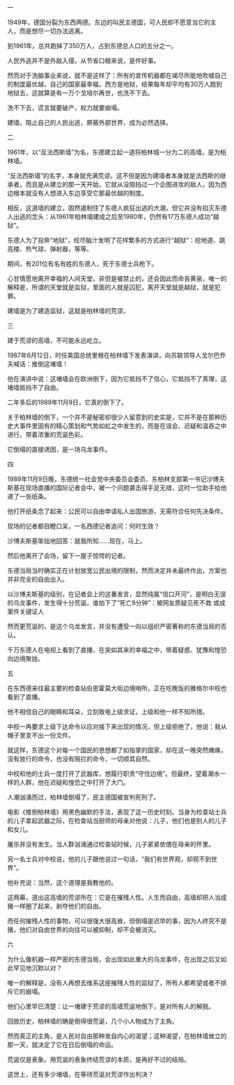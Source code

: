 一

1949年，德国分裂为东西两德。东边的叫民主德国，可人民却不愿意当它的主人，而是想尽一切办法逃离。

到1961年，总共跑掉了350万人，占到东德总人口的五分之一。

人民外逃并不是外敌入侵，从节省口粮来说，是件好事。

然而对于洗脑事业来说，就不是这样了：所有的宣传机器都在竭尽所能地吹嘘自己的制度最优越，自己的国家最幸福，西方是地狱，结果每年却平均有30万人跑到地狱去，这就算是有一万个戈培尔再世，也洗不下去。

洗不下去，谎言就要破产，权力就要崩塌。

建墙，阻止自己的人民出逃，屏蔽外部世界，成为必然选择。

二

1961年，以“反法西斯墙”为名，东德建立起一道将柏林城一分为二的高墙，是为柏林墙。

“反法西斯墙”的名字，本身就充满荒谬。这不但是因为建墙者本身就是法西斯的继承者，而且是从建立的那一天开始，它就从没阻挡过一个企图进攻的敌人，因为西边根本就没有人想进入东边享受它那最优越的制度。

相反，这道墙的建立，固然遏制住了东德人疯狂出逃的大潮，但它并没有掐灭东德人出逃的念头：从1961年柏林墙建成之后至1980年，仍然有17万东德人成功“越狱”。

东德人为了投奔“地狱”，绞尽脑汁发明了花样繁多的方式进行“越狱”：挖地道、跳高楼、热气球、弹射器，等等。

期间，有201位有名有姓的东德人，死于东德士兵枪下。

心甘情愿地离开幸福的人间天堂，非但是被禁止的，还会因此而命丧黄泉，唯一的解释是，所谓的天堂就是监狱，里面的人就是囚犯，离开天堂就是越狱，就是犯罪。

建墙是为了建造监狱，这就是柏林墙的荒谬。

三

建于荒谬的高墙，不可能永远屹立。

1987年6月12日，时任美国总统里根在柏林墙下发表演讲，向苏联领导人戈尔巴乔夫喊话：推倒这堵墙！

他在演讲中说：这堵墙会在欧洲倒下，因为它抵挡不了信心，它抵挡不了真理，这堵墙抵挡不了自由。

二年多后的1989年11月9日，它真的倒下了。

关于柏林墙的倒下，一个并不是秘密却很少人留意到的史实是，它并不是在那种历史大事件里固有的精心策划和气势如虹之中发生的，而是在误会、迟疑和温吞之中进行，带着浓重的荒诞色彩。

它倒塌的直接诱因，是一场乌龙事件。

四

1989年11月9日晚，东德统一社会党中央委员会委员、东柏林支部第一书记沙博夫斯基在现场直播的国际记者会中，被一个问题袭击得手足无措，这时一位助手给他递了一张纸条。

他打开纸条念了起来：公民可以自由申请私人出国旅游，无需符合任何先决条件。

现场的记者都目瞪口呆，一名西德记者追问：何时生效？

沙博夫斯基笨拙地回答：就我所知&#8230;&#8230;现在，马上。

然后他离开了会场，留下一屋子惊愕的记者。

东德当局当时确实正在计划放宽公民出境的限制，然而决定并未最终作出，方案也并非完全的自由出入。

以沙博夫斯基的级别，在记者会上的这番发言，显然纯属“信口开河”，是明白无误的乌龙事件，发生得十分荒诞。谁拍下了“死亡8分钟”：被网友质疑见死不救 或成案件关键证人

然而更荒诞的，是这个乌龙发言，并没有遭受一向以组织严密著称的东德当局的否认。

千万东德人在电视上看到了直播，在突如其来的幸福之中，带着疑惑、犹豫和惶恐向边境聚拢。

五

在东西德来往最主要的检查站伯恩霍莫大街边境哨所，正在吃晚饭的雅格尔中校也看到了直播。

他不相信自己的眼睛和耳朵，立刻致电上级求证，上级和他一样不知所措。

中校一再要求上级下达命令以应对接下来出现的情况，但上级拒绝了，他说：我从帽子里变不出一份文件。

就这样，东德这个对每一个国民的思想都了如指掌的国家，却在这一晚突然瘫痪，没有放行的命令，也没有阻拦的命令，一切顺其自然。

中校和他的士兵一度打开了武器库，想履行职责“守住边境”。但最终，望着潮水一样的人群，他在迟疑和惶恐之中打开了大门。

人潮汹涌而过，柏林墙倒塌了，民主德国被宣判死刑了。

电影《推倒柏林墙》用黑色幽默的手法，表现了这一历史时刻。当身为检查站士兵的儿子拿起武器之际，在检查站当厨师的母亲对他说：儿子，他们也是别人的儿子和女儿。

屠杀并没有发生。当人群汹涌通过检查站时候，儿子紧紧依偎在母亲的怀里。

另一名士兵对中校说，他的儿子跟他说过一句话，“我们有世界观，却观不到世界”。

他补充说：当然，这个道理是我教他的。

这两幕，道出这高墙的荒谬所在：它是在摧残人性。人生而自由，高墙却把人当成猪一样圈了起来，剥夺他们的自由。

而任何摧残人性的事物，可以很强大很高耸，但倒塌是迟早的事，因为人终究不是猪，他们对自由世界的向往可以被抑制，却不会被消灭。

六

为什么像机器一样严密的东德当局，会出现如此重大的乌龙事件，在出现之后又如此罕见地沉默以对？

唯一的解释是，没有人再想去维系这座摧残人性的监狱了，所有人都希望或者不排斥它的崩塌。

他们心里早已清楚：让一堵建于荒谬的高墙荒诞地倒下，是对所有人的解脱。

回放历史，柏林墙的确是倒得很荒诞，几个小人物成为了主角。

然而真正的主角，是人民对自由那种发自内心的渴望；这种渴望，在柏林墙耸立的那一天，就决定了它在日后倒塌的命运。

荒诞仅是表象。用荒诞的表象终结荒谬的本质，是再好不过的结局。

这世上，还有多少堵墙，在等待荒诞对荒谬作出判决？


